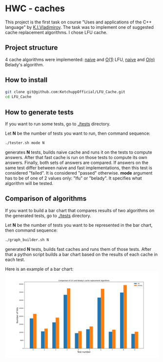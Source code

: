 # HWC - caches

This project is the first task on course "Uses and applications of the C++ language" by [K.I.Vladimirov](https://github.com/tilir). The task was to implement one of suggested cache replacement algorithms. I chose LFU cache.

## Project structure

4 cache algorithms were implemented: [naive](./lfu/include/lfu_naive.hpp) and [O(1)](./lfu/include/lfu.hpp) LFU, [naive](./belady/include/belady_naive.hpp) and [O(n)](./belady/include/belady.hpp) Belady's algorithm.

## How to install
```bash
git clone git@github.com:KetchuppOfficial/LFU_Cache.git
cd LFU_Cache
```

## How to generate tests

If you want to run some tests, go to [./tests](./tests/) directory.

Let **N** be the number of tests you want to run, then command sequence:
```bash
./tester.sh mode N
```
generates **N** tests, builds naive cache and runs it on the tests to compute answers. After that fast cache is run on those tests to compute its own answers. Finally, both sets of answers are compared. If answers on the same test differ between naive and fast implementations, then this test is considered "failed". It is considered "passed" otherwise. **mode** argument has to be of one of 2 values only: "lfu" or "belady". It specifies what algorithm will be tested.

## Comparison of algorithms

If you want to build a bar chart that compares results of two algorithms on the generated tests, go to [./tests](./tests/) directory.

Let **N** be the number of tests you want to be represented in the bar chart, then command sequence:
```bash
./graph_builder.sh N
```
generated **N** tests, builds fast caches and runs them of those tests. After that a python script builds a bar chart based on the results of each cache in each test.

Here is an example of a bar chart:
![bar_char](./tests/algorithm_comparison.png)
